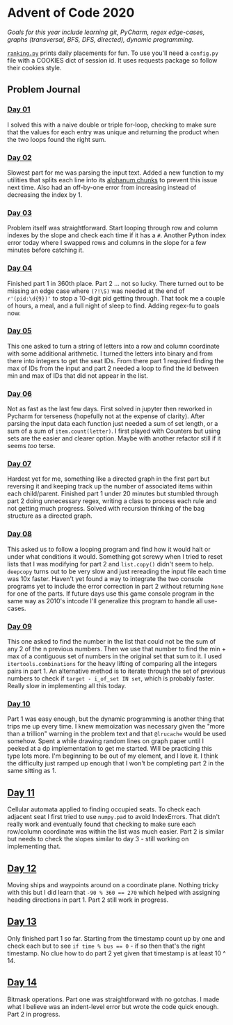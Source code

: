 # Advent of Code 2020

_Goals for this year include learning git, PyCharm, regex edge-cases, graphs (transversal, BFS, DFS, directed), dynamic programming._

[`ranking.py`](ranking.py) prints daily placements for fun.  To use you'll need a `config.py` file with a COOKIES dict of session id.  It uses requests package so follow their cookies style.

## Problem Journal
                             
### [Day 01](solutions/day_01.py)
I solved this with a naive double or triple for-loop, checking to make sure that the values for each entry was unique and returning the product when the two loops found the right sum.

### [Day 02](solutions/day_02.py)
Slowest part for me was parsing the input text.  Added a new function to my utilities that splits each line into its [alphanum chunks](https://github.com/stereoabuse/Advent-of-Code-2020/blob/45c0c33d0ede292e2cd8a07e5b360052cb1ad8c8/solutions/utils.py#L52) to prevent this issue next time. Also had an off-by-one error from increasing instead of decreasing the index by 1.

### [Day 03](solutions/day_03.py)
Problem itself was straightforward.  Start looping through row and column indexes by the slope and check each time if it has a `#`.  Another Python index error today where I swapped rows and columns in the slope for a few minutes before catching it.

### [Day 04](solutions/day_04.py)
Finished part 1 in 360th place.  Part 2 ... not so lucky.  There turned out to be missing an edge case where `(?!\S)` was needed at the end of `r'(pid:\d{9})'` to stop a 10-digit pid getting through.  That took me a couple of hours, a meal, and a full night of sleep to find.  Adding regex-fu to goals now.


### [Day 05](solutions/day_05.py)
This one asked to turn a string of letters into a row and column coordinate with some additional arithmetic.  I turned the letters into binary and from there into integers to get the seat IDs.  From there part 1 required finding the max of IDs from the input and part 2 needed a loop to find the id between min and max of IDs that did not appear in the list. 


### [Day 06](solutions/day_06.py)
Not as fast as the last few days.  First solved in jupyter then reworked in Pycharm for terseness (hopefully not at the expense of clarity).  After parsing the input data each function just needed a sum of set length, or a sum of a sum of `item.count(letter)`.  I first played with Counters but using sets are the easier and clearer option.  Maybe with another refactor still if it seems _too_ terse.


### [Day 07](solutions/day_07.py)
Hardest yet for me, something like a directed graph in the first part but reversing it and keeping track up the number of associated items within each child/parent.  Finished part 1 under 20 minutes but stumbled through part 2 doing unnecessary regex, writing a class to process each rule and not getting much progress.  Solved with recursion thinking of the bag structure as a directed graph.


### [Day 08](solutions/day_08.py)
 This asked us to follow a looping program and find how it would halt or under what conditions it would.  Something got screwy when I tried to reset lists that I was modifying for part 2 and `list.copy()` didn't seem to help.  `deepcopy` turns out to be very slow and just rereading the input file each time was 10x faster.  Haven't yet found a way to integrate the two console programs yet to include the error correction in part 2 without returning `None` for one of the parts.  If future days use this game console program in the same way as 2010's intcode I'll generalize this program to handle all use-cases.


### [Day 09](solutions/day_09.py)
This one asked to find the number in the list that could not be the sum of any 2 of the n previous numbers. Then we use that number to find the min + max of a contiguous set of numbers in the original set that sum to it.  I used `itertools.combinations` for the heavy lifting of comparing all the integers pairs in part 1.  An alternative method is to iterate through the set of previous numbers to check if `target - i_of_set IN set`, which is probably faster.  Really slow in implementing all this today.


### [Day 10](solutions/day_10.py)
Part 1 was easy enough, but the dynamic programming is another thing that trips me up every time. I knew memoization was necessary given the "more than a trillion" warning in the problem text and that `@lrucache` would be used somehow.  Spent a while drawing random lines on graph paper until I peeked at a dp implementation to get me started.  Will be practicing this type lots more.  I'm beginning to be out of my element, and I love it. I think the difficulty just ramped up enough that I won't be completing part 2 in the same sitting as 1.


## [Day 11](solutions/day_11.py)
Cellular automata applied to finding occupied seats.  To check each adjacent seat I first tried to use `numpy.pad` to avoid IndexErrors.  That didn't really work and eventually found that checking to make sure each row/column coordinate was within the list was much easier.  Part 2 is similar but needs to check the slopes similar to day 3 - still working on implementing that.


## [Day 12](solutions/day_12.py)
Moving ships and waypoints around on a coordinate plane.  Nothing tricky with this but I did learn that `-90 % 360 == 270` which helped with assigning heading directions in part 1.  Part 2 still work in progress.

## [Day 13](solutions/day_13.py)
Only finished part 1 so far.  Starting from the timestamp count up by one and check each but to see `if time % bus == 0` - if so then that's the right timestamp.  No clue how to do part 2 yet given that timestamp is at least 10 ^ 14.


## [Day 14](solutions/day_14.py)
Bitmask operations.  Part one was straightforward with no gotchas.  I made what I believe was an indent-level error but wrote the code quick enough.  Part 2 in progress.
